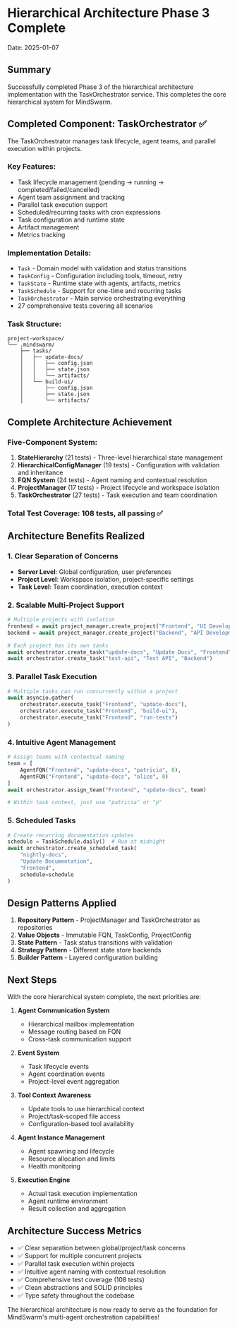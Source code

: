 # Hierarchical Architecture Phase 3 Complete

Date: 2025-01-07

## Summary
Successfully completed Phase 3 of the hierarchical architecture implementation with the TaskOrchestrator service. This completes the core hierarchical system for MindSwarm.

## Completed Component: TaskOrchestrator ✅

The TaskOrchestrator manages task lifecycle, agent teams, and parallel execution within projects.

### Key Features:
- Task lifecycle management (pending → running → completed/failed/cancelled)
- Agent team assignment and tracking
- Parallel task execution support
- Scheduled/recurring tasks with cron expressions
- Task configuration and runtime state
- Artifact management
- Metrics tracking

### Implementation Details:
- `Task` - Domain model with validation and status transitions
- `TaskConfig` - Configuration including tools, timeout, retry
- `TaskState` - Runtime state with agents, artifacts, metrics
- `TaskSchedule` - Support for one-time and recurring tasks
- `TaskOrchestrator` - Main service orchestrating everything
- 27 comprehensive tests covering all scenarios

### Task Structure:
```
project-workspace/
└── .mindswarm/
    ├── tasks/
    │   ├── update-docs/
    │   │   ├── config.json
    │   │   ├── state.json
    │   │   └── artifacts/
    │   └── build-ui/
    │       ├── config.json
    │       ├── state.json
    │       └── artifacts/
```

## Complete Architecture Achievement

### Five-Component System:
1. **StateHierarchy** (21 tests) - Three-level hierarchical state management
2. **HierarchicalConfigManager** (19 tests) - Configuration with validation and inheritance
3. **FQN System** (24 tests) - Agent naming and contextual resolution
4. **ProjectManager** (17 tests) - Project lifecycle and workspace isolation
5. **TaskOrchestrator** (27 tests) - Task execution and team coordination

### Total Test Coverage: 108 tests, all passing ✅

## Architecture Benefits Realized

### 1. Clear Separation of Concerns
- **Server Level**: Global configuration, user preferences
- **Project Level**: Workspace isolation, project-specific settings
- **Task Level**: Team coordination, execution context

### 2. Scalable Multi-Project Support
```python
# Multiple projects with isolation
frontend = await project_manager.create_project("Frontend", "UI Development", workspace1)
backend = await project_manager.create_project("Backend", "API Development", workspace2)

# Each project has its own tasks
await orchestrator.create_task("update-docs", "Update Docs", "Frontend")
await orchestrator.create_task("test-api", "Test API", "Backend")
```

### 3. Parallel Task Execution
```python
# Multiple tasks can run concurrently within a project
await asyncio.gather(
    orchestrator.execute_task("Frontend", "update-docs"),
    orchestrator.execute_task("Frontend", "build-ui"),
    orchestrator.execute_task("Frontend", "run-tests")
)
```

### 4. Intuitive Agent Management
```python
# Assign teams with contextual naming
team = [
    AgentFQN("Frontend", "update-docs", "patricia", 0),
    AgentFQN("Frontend", "update-docs", "alice", 0)
]
await orchestrator.assign_team("Frontend", "update-docs", team)

# Within task context, just use "patricia" or "p"
```

### 5. Scheduled Tasks
```python
# Create recurring documentation updates
schedule = TaskSchedule.daily()  # Run at midnight
await orchestrator.create_scheduled_task(
    "nightly-docs",
    "Update Documentation", 
    "Frontend",
    schedule=schedule
)
```

## Design Patterns Applied

1. **Repository Pattern** - ProjectManager and TaskOrchestrator as repositories
2. **Value Objects** - Immutable FQN, TaskConfig, ProjectConfig
3. **State Pattern** - Task status transitions with validation
4. **Strategy Pattern** - Different state store backends
5. **Builder Pattern** - Layered configuration building

## Next Steps

With the core hierarchical system complete, the next priorities are:

1. **Agent Communication System**
   - Hierarchical mailbox implementation
   - Message routing based on FQN
   - Cross-task communication support

2. **Event System**
   - Task lifecycle events
   - Agent coordination events
   - Project-level event aggregation

3. **Tool Context Awareness**
   - Update tools to use hierarchical context
   - Project/task-scoped file access
   - Configuration-based tool availability

4. **Agent Instance Management**
   - Agent spawning and lifecycle
   - Resource allocation and limits
   - Health monitoring

5. **Execution Engine**
   - Actual task execution implementation
   - Agent runtime environment
   - Result collection and aggregation

## Architecture Success Metrics

- ✅ Clear separation between global/project/task concerns
- ✅ Support for multiple concurrent projects
- ✅ Parallel task execution within projects
- ✅ Intuitive agent naming with contextual resolution
- ✅ Comprehensive test coverage (108 tests)
- ✅ Clean abstractions and SOLID principles
- ✅ Type safety throughout the codebase

The hierarchical architecture is now ready to serve as the foundation for MindSwarm's multi-agent orchestration capabilities!